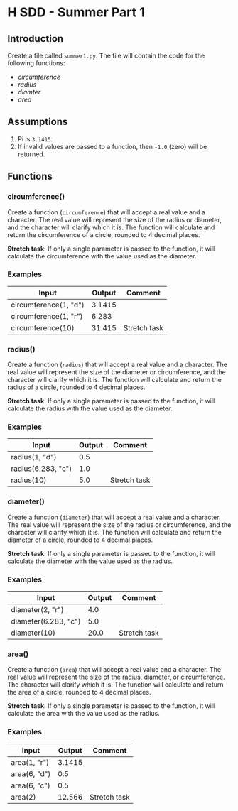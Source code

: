 # H SDD - Summer Part 1

## Introduction

Create a file called `summer1.py`. The file will contain the code for the following functions:

* _circumference_
* _radius_
* _diamter_
* _area_


## Assumptions

1. Pi is `3.1415`.
2. If invalid values are passed to a function, then `-1.0` (zero) will be returned.


## Functions


### circumference()

Create a function (`circumference`) that will accept a real value and a character.  The real value will represent the size of the radius or diameter, and the character will clarify which it is.  The function will calculate and return the circumference of a circle, rounded to 4 decimal places.

__Stretch task__: If only a single parameter is passed to the function, it will calculate the circumference with the value used as the diameter.

### Examples

| Input                 | Output | Comment |
| -----                 | ------ | ------- |
| circumference(1, "d") | 3.1415 | |
| circumference(1, "r") | 6.283  | |
| circumference(10)     | 31.415 | Stretch task |


### radius()

Create a function (`radius`) that will accept a real value and a character.  The real value will represent the size of the diameter or circumference, and the character will clarify which it is.  The function will calculate and return the radius of a circle, rounded to 4 decimal places.

__Stretch task__: If only a single parameter is passed to the function, it will calculate the radius with the value used as the diameter.

### Examples

| Input              | Output | Comment |
| -----              | ------ | ------- |
| radius(1, "d")     | 0.5    | |
| radius(6.283, "c") | 1.0    | |
| radius(10)         | 5.0    | Stretch task |


### diameter()

Create a function (`diameter`) that will accept a real value and a character.  The real value will represent the size of the radius or circumference, and the character will clarify which it is.  The function will calculate and return the diameter of a circle, rounded to 4 decimal places.

__Stretch task__: If only a single parameter is passed to the function, it will calculate the diameter with the value used as the radius.

### Examples

| Input                | Output | Comment |
| -----                | ------ | ------- |
| diameter(2, "r")     | 4.0    | |
| diameter(6.283, "c") | 5.0    | |
| diameter(10)         | 20.0   | Stretch task |


### area()

Create a function (`area`) that will accept a real value and a character.  The real value will represent the size of the radius, diameter, or circumference.  The character will clarify which it is.  The function will calculate and return the area of a circle, rounded to 4 decimal places.

__Stretch task__: If only a single parameter is passed to the function, it will calculate the area with the value used as the radius.

### Examples

| Input        | Output | Comment |
| -----        | ------ | ------- |
| area(1, "r") | 3.1415 | |
| area(6, "d") | 0.5    | |
| area(6, "c") | 0.5    | |
| area(2)      | 12.566 | Stretch task |
